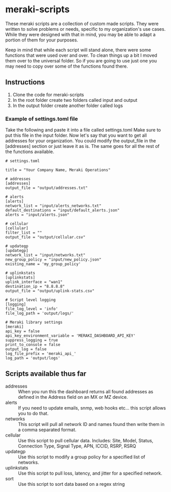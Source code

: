 # meraki-scripts

These meraki scripts are a collection of custom made scripts. They were
written to solve problems or needs, specific to my organization's use
cases. While they were designed with that in mind, you may be
able to adapt a portion of them for your purposes.

Keep in mind that while each script will stand alone, there were some 
functions that were used over and over. To clean things up a bit I 
moved them over to the universal folder. So if you are going to use 
just one you may need to copy over some of the functions found there.

## Instructions

1. Clone the code for meraki-scripts
2. In the root folder create two folders called input and output
3. In the output folder create another folder called logs

### Example of settings.toml file

Take the following and paste it into a file called settings.toml
Make sure to put this file in the input folder. Now let's say
that you want to get all addresses for your organization. You
could modify the output_file in the [addresses] section or just
leave it as is. The same goes for all the rest of the functions
available.

```
# settings.toml

title = "Your Company Name, Meraki Operations"

# addresses
[addresses]
output_file = "output/addresses.txt"

# alerts
[alerts]
network_list = "input/alerts_networks.txt"
default_destinations = "input/default_alerts.json"
alerts = "input/alerts.json"

# cellular
[cellular]
filter_list = ""
output_file = "output/cellular.csv"

# updategp
[updategp]
network_list = "input/networks.txt"
new_group_policy = "input/new_policy.json"
existing_name = 'my_group_policy'

# uplinkstats
[uplinkstats]
uplink_interface = "wan1"
destination_ip = "8.8.8.8"
output_file = "output/uplink-stats.csv"

# Script level logging
[logging]
file_log_level = 'info'
file_log_path = 'output/logs/'

# Meraki library settings
[meraki]
api_key = false
api_key_environment_variable = 'MERAKI_DASHBOARD_API_KEY'
suppress_logging = true
print_to_console = false
output_log = false
log_file_prefix = 'meraki_api_'
log_path = 'output/logs'
```

## Scripts available thus far

<dl>
  <dt>addresses</dt>
  <dd>When you run this the dashboard returns all found addresses as 
    defined in the Address field on an MX or MZ device.</dd>
  <dt>alerts</dt>
  <dd>If you need to update emails, snmp, web hooks etc... this script
    allows you to do that.
  <dt>networks</dt>
  <dd>This script will pull all network ID and names found then write 
    them in a comma separated format.</dd>
  <dt>cellular</dt>
  <dd>Use this script to pull cellular data. Includes: Site, Model,
    Status, Connection Type, Signal Type, APN, ICCID, RSRP, RSRQ</dd>
  <dt>updategp</dt>
  <dd>Use this script to modify a group policy for a specified list
  of networks.</dd>
  <dt>uplinkstats</dt>
  <dd>Use this script to pull loss, latency, and jitter for a specified
  network.</dd>
  <dt>sort</dt>
  <dd>Use this script to sort data based on a regex string</dd>
</dl>